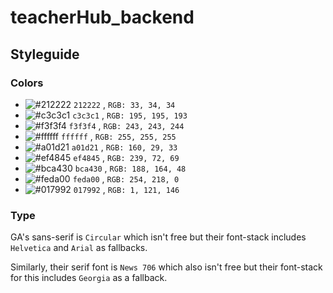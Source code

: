 # teacherHub_backend

## Styleguide

### Colors

- ![#212222](https://placehold.co/15x15/212222/212222.png) `212222` , `RGB: 33, 34, 34`
- ![#c3c3c1](https://placehold.co/15x15/c3c3c1/c3c3c1.png) `c3c3c1` , `RGB: 195, 195, 193`
- ![#f3f3f4](https://placehold.co/15x15/f3f3f4/f3f3f4.png) `f3f3f4` , `RGB: 243, 243, 244`
- ![#ffffff](https://placehold.co/15x15/ffffff/ffffff.png) `ffffff` , `RGB: 255, 255, 255`
- ![#a01d21](https://placehold.co/15x15/a01d21/a01d21.png) `a01d21` , `RGB: 160, 29, 33`
- ![#ef4845](https://placehold.co/15x15/ef4845/ef4845.png) `ef4845` , `RGB: 239, 72, 69`
- ![#bca430](https://placehold.co/15x15/bca430/bca430.png) `bca430` , `RGB: 188, 164, 48`
- ![#feda00](https://placehold.co/15x15/feda00/feda00.png) `feda00` , `RGB: 254, 218, 0`
- ![#017992](https://placehold.co/15x15/017992/017992.png) `017992` , `RGB: 1, 121, 146`

### Type

GA's sans-serif is `Circular` which isn't free but their font-stack includes `Helvetica` and `Arial` as fallbacks.

Similarly, their serif font is `News 706` which also isn't free but their font-stack for this includes `Georgia` as a fallback.